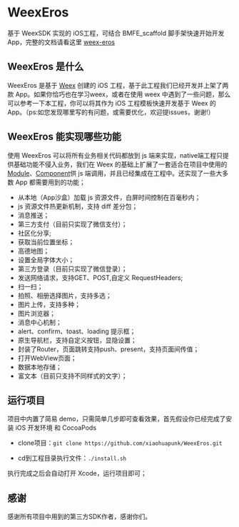# WeexEros
基于 WeexSDK 实现的 iOS工程，可结合 BMFE_scaffold 脚手架快速开始开发 App，完整的文档请看这里 [weex-eros]( https://karynsong.gitbooks.io/weex-eros/content/ )

## WeexEros 是什么
WeexEros 是基于 [Weex](https://github.com/apache/incubator-weex) 创建的 iOS 工程，基于此工程我们已经开发并上架了两款 App。如果你恰巧也在学习weex，或者在使用 weex 中遇到了一些问题，那么可以参考一下本工程，你可以将其作为 iOS 工程模板快速开发基于 Weex 的 App。（ps:如您发现哪里写的有问题，或需要优化，欢迎提issues，谢谢!）

## WeexEros 能实现哪些功能
使用 WeexEros 可以将所有业务相关代码都放到 js 端来实现，native端工程只提供基础功能不侵入业务，我们在 Weex 的基础上扩展了一套适合在项目中使用的 [Module](https://weex.incubator.apache.org/cn/references/advanced/extend-to-ios.html)、[Component](https://weex.incubator.apache.org/cn/references/advanced/extend-to-ios.html)供 js 端调用，并且已经集成在工程中。还实现了一些大多数 App 都需要用到的功能；

- 从本地（App沙盒）加载 js 资源文件，白屏时间控制在百毫秒内；
- js 资源文件热更新机制，支持 diff 差分包；
- 消息推送；
- 第三方支付（目前只实现了微信支付）；
- 社区化分享;
- 获取当前位置坐标；
- 高德地图；
- 设置全局字体大小；
- 第三方登录（目前只实现了微信登录）；
- 发送网络请求，支持GET、POST,自定义 RequestHeaders;
- 扫一扫；
- 拍照、相册选择图片，支持多选；
- 图片上传，支持多种；
- 图片浏览器；
- 消息中心机制；
- alert、confirm、toast、loading 提示框；
- 原生导航栏，支持自定义按钮，显隐设置；
- 封装了Router，页面跳转支持push、present，支持页面间传值；
- 打开WebView页面；
- 数据本地存储；
- 富文本（目前只支持不同样式的文字）；

## 运行项目
项目中内置了简易 demo，只需简单几步即可查看效果，首先假设你已经完成了安装 iOS 开发环境 和 CocoaPods

- clone项目：`git clone https://github.com/xiaohuapunk/WeexEros.git`

- cd到工程目录执行文件：`./install.sh`

执行完成之后会自动打开 Xcode，运行项目即可；

## 感谢
感谢所有项目中用到的第三方SDK作者，感谢你们。